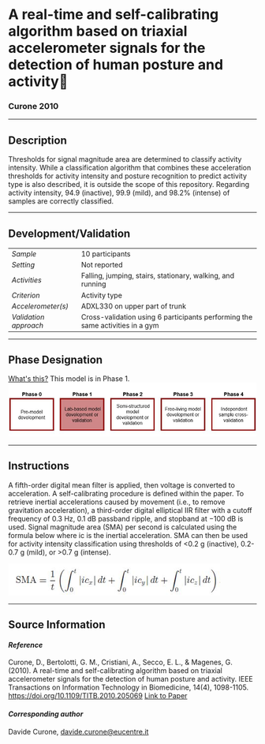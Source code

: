 # A real-time and self-calibrating algorithm based on triaxial accelerometer signals for the detection of human posture and activity
### Curone 2010
---

## Description
Thresholds for signal magnitude area are determined to classify activity intensity. While a classification algorithm that combines these acceleration thresholds for activity intensity and posture recognition to predict activity type is also described, it is outside the scope of this repository. Regarding activity intensity, 94.9 (inactive), 99.9 (mild), and 98.2% (intense) of samples are correctly classified.



---

## Development/Validation

|  |  |
| ------------- | ------------- |
| *Sample*  |10 participants |
| *Setting*  |Not reported |
| *Activities*  |Falling, jumping, stairs, stationary, walking, and running   |
| *Criterion* |Activity type   |
| *Accelerometer(s)* |ADXL330 on upper part of trunk  |
| *Validation approach* |Cross-validation using 6 participants performing the same activities in a gym   |


---
## Phase Designation
[What's this?](https://github.com/clevengerkimberly/AccelerometerRepository/blob/a76916ebe2a6002b20cdc6ef39c889d62ce9d6ae/phase%20_images/phase.md)
This model is in Phase 1.
![image](https://github.com/clevengerkimberly/AccelerometerRepository/blob/main/phase%20_images/Phase1.JPG)

---
## Instructions
A fifth-order digital mean filter is applied, then voltage is converted to acceleration. A self-calibrating procedure is defined within the paper. To retrieve inertial accelerations caused by movement (i.e., to remove gravitation acceleration), a third-order digital elliptical IIR filter with a cutoff frequency of 0.3 Hz, 0.1 dB passband ripple, and stopband at −100 dB is used. Signal magnitude area (SMA) per second is calculated using the formula below where ic is the inertial acceleration. SMA can then be used for activity intensity classification using thresholds of <0.2 g (inactive), 0.2-0.7 g (mild), or >0.7 g (intense).

![image](https://github.com/clevengerkimberly/AccelerometerRepository/blob/main/Curone2010/CuroneSMA.JPG)


---
## Source Information
#### *Reference*
Curone, D., Bertolotti, G. M., Cristiani, A., Secco, E. L., & Magenes, G. (2010). A real-time and self-calibrating algorithm based on triaxial accelerometer signals for the detection of human posture and activity. IEEE Transactions on Information Technology in Biomedicine, 14(4), 1098-1105. https://doi.org/10.1109/TITB.2010.205069 [Link to Paper](https://github.com/clevengerkimberly/AccelerometerRepository/blob/main/Curone2010/Curone.pdf)


#### *Corresponding author*
Davide Curone, davide.curone@eucentre.it

